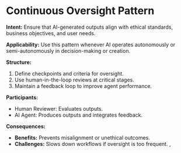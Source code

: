# Continuous Oversight Pattern

**Intent:**
Ensure that AI-generated outputs align with ethical standards, business objectives, and user needs.

**Applicability:**
Use this pattern whenever AI operates autonomously or semi-autonomously in decision-making or creation.

**Structure:**
1. Define checkpoints and criteria for oversight.
2. Use human-in-the-loop reviews at critical stages.
3. Maintain a feedback loop to improve agent performance.

**Participants:**
- Human Reviewer: Evaluates outputs.
- AI Agent: Produces outputs and integrates feedback.

**Consequences:**
- **Benefits:** Prevents misalignment or unethical outcomes.
- **Challenges:** Slows down workflows if oversight is too frequent.
,
